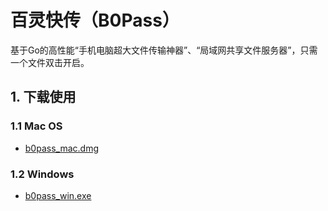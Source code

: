 # 百灵快传（B0Pass）

基于Go的高性能“手机电脑超大文件传输神器”、“局域网共享文件服务器”，只需一个文件双击开启。

## 1. 下载使用
### 1.1 Mac OS
- [b0pass_mac.dmg](http://www.b0cloud.com/b0apss/mac)

### 1.2 Windows
- [b0pass_win.exe](http://www.b0cloud.com/b0apss/win)
